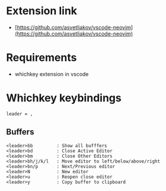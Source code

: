 # Extension link
* [https://github.com/asvetliakov/vscode-neovim](https://github.com/asvetliakov/vscode-neovim)

# Requirements
* whichkey extension in vscode

# Whichkey keybindings
```
leader = , 
```


## Buffers

```
<leader>bb         : Show all bufffers
<leader>bd         : Close Active Editor
<leader>bm         : Close Other Editors
<leader>bh/j/k/l   : Move editor to left/below/above/right
<leader>bn/p       : Next/Previous editor
<leader>N          : New editor
<leader>u          : Reopen close editor
<leader>y          : Copy buffer to clipboard

```


